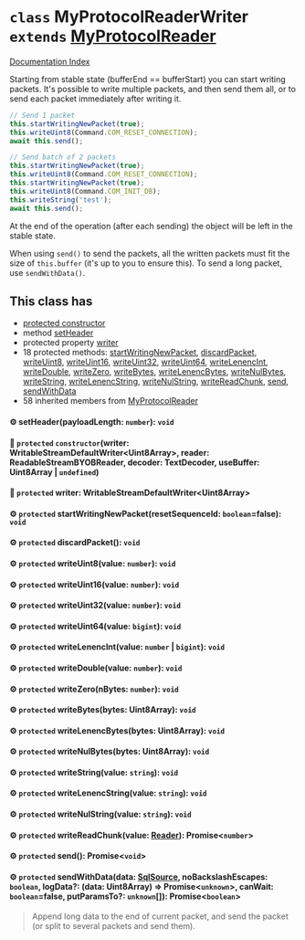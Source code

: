 # `class` MyProtocolReaderWriter `extends` [MyProtocolReader](../class.MyProtocolReader/README.md)

[Documentation Index](../README.md)

Starting from stable state (bufferEnd == bufferStart) you can start writing packets.
It's possible to write multiple packets, and then send them all, or to send each packet immediately after writing it.

```ts
// Send 1 packet
this.startWritingNewPacket(true);
this.writeUint8(Command.COM_RESET_CONNECTION);
await this.send();

// Send batch of 2 packets
this.startWritingNewPacket(true);
this.writeUint8(Command.COM_RESET_CONNECTION);
this.startWritingNewPacket(true);
this.writeUint8(Command.COM_INIT_DB);
this.writeString('test');
await this.send();
```

At the end of the operation (after each sending) the object will be left in the stable state.

When using `send()` to send the packets, all the written packets must fit the size of `this.buffer` (it's up to you to ensure this).
To send a long packet, use `sendWithData()`.

## This class has

- [protected constructor](#-protected-constructorwriter-writablestreamdefaultwriteruint8array-reader-readablestreambyobreader-decoder-textdecoder-usebuffer-uint8array--undefined)
- method [setHeader](#-setheaderpayloadlength-number-void)
- protected property [writer](#-protected-writer-writablestreamdefaultwriteruint8array)
- 18 protected methods:
[startWritingNewPacket](#-protected-startwritingnewpacketresetsequenceid-booleanfalse-void),
[discardPacket](#-protected-discardpacket-void),
[writeUint8](#-protected-writeuint8value-number-void),
[writeUint16](#-protected-writeuint16value-number-void),
[writeUint32](#-protected-writeuint32value-number-void),
[writeUint64](#-protected-writeuint64value-bigint-void),
[writeLenencInt](#-protected-writelenencintvalue-number--bigint-void),
[writeDouble](#-protected-writedoublevalue-number-void),
[writeZero](#-protected-writezeronbytes-number-void),
[writeBytes](#-protected-writebytesbytes-uint8array-void),
[writeLenencBytes](#-protected-writelenencbytesbytes-uint8array-void),
[writeNulBytes](#-protected-writenulbytesbytes-uint8array-void),
[writeString](#-protected-writestringvalue-string-void),
[writeLenencString](#-protected-writelenencstringvalue-string-void),
[writeNulString](#-protected-writenulstringvalue-string-void),
[writeReadChunk](#-protected-writereadchunkvalue-reader-promisenumber),
[send](#-protected-send-promisevoid),
[sendWithData](#-protected-sendwithdatadata-sqlsource-nobackslashescapes-boolean-logdata-data-uint8array--promiseunknown-canwait-booleanfalse-putparamsto-unknown-promiseboolean)
- 58 inherited members from [MyProtocolReader](../class.MyProtocolReader/README.md)


#### ⚙ setHeader(payloadLength: `number`): `void`



#### 🔧 `protected` `constructor`(writer: WritableStreamDefaultWriter\<Uint8Array>, reader: ReadableStreamBYOBReader, decoder: TextDecoder, useBuffer: Uint8Array | `undefined`)



#### 📄 `protected` writer: WritableStreamDefaultWriter\<Uint8Array>



#### ⚙ `protected` startWritingNewPacket(resetSequenceId: `boolean`=false): `void`



#### ⚙ `protected` discardPacket(): `void`



#### ⚙ `protected` writeUint8(value: `number`): `void`



#### ⚙ `protected` writeUint16(value: `number`): `void`



#### ⚙ `protected` writeUint32(value: `number`): `void`



#### ⚙ `protected` writeUint64(value: `bigint`): `void`



#### ⚙ `protected` writeLenencInt(value: `number` | `bigint`): `void`



#### ⚙ `protected` writeDouble(value: `number`): `void`



#### ⚙ `protected` writeZero(nBytes: `number`): `void`



#### ⚙ `protected` writeBytes(bytes: Uint8Array): `void`



#### ⚙ `protected` writeLenencBytes(bytes: Uint8Array): `void`



#### ⚙ `protected` writeNulBytes(bytes: Uint8Array): `void`



#### ⚙ `protected` writeString(value: `string`): `void`



#### ⚙ `protected` writeLenencString(value: `string`): `void`



#### ⚙ `protected` writeNulString(value: `string`): `void`



#### ⚙ `protected` writeReadChunk(value: [Reader](../interface.Reader/README.md)): Promise\<`number`>



#### ⚙ `protected` send(): Promise\<`void`>



#### ⚙ `protected` sendWithData(data: [SqlSource](../type.SqlSource/README.md), noBackslashEscapes: `boolean`, logData?: (data: Uint8Array) => Promise\<`unknown`>, canWait: `boolean`=false, putParamsTo?: `unknown`\[]): Promise\<`boolean`>

> Append long data to the end of current packet, and send the packet (or split to several packets and send them).



